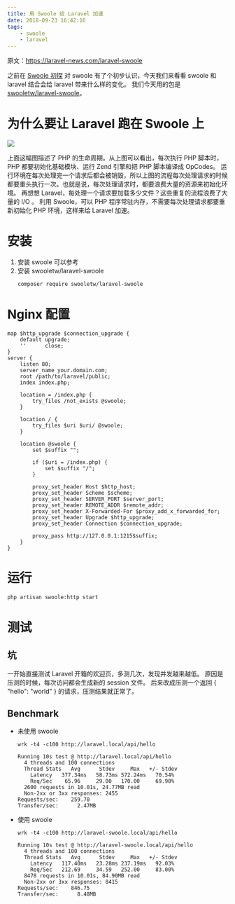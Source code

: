 ```yaml
---
title: 用 Swoole 给 Laravel 加速
date: 2018-09-23 16:42:16
tags:
    - swoole
    - laravel
---
```


原文：https://laravel-news.com/laravel-swoole

之前在 [Swoole 初探](https://lidelin.github.io/2018/08/26/Swoole-%E5%88%9D%E6%8E%A2/) 对 swoole 有了个初步认识，今天我们来看看 swoole 和 laravel 结合会给 laravel 带来什么样的变化。
我们今天用的包是 [swooletw/laravel-swoole](https://github.com/swooletw/laravel-swoole)。

# 为什么要让 Laravel 跑在 Swoole 上

![](Vjtm7I9-1.png)

上面这幅图描述了 PHP 的生命周期。从上图可以看出，每次执行 PHP 脚本时，PHP 都要初始化基础模块、运行 Zend 引擎和把 PHP 脚本编译成 OpCodes。
运行环境在每次处理完一个请求后都会被销毁，所以上图的流程每次处理请求的时候都要重头执行一次。也就是说，每次处理请求时，都要浪费大量的资源来初始化环境。
再想想 Laravel，每处理一个请求要加载多少文件？这些重复的流程浪费了大量的 I/O 。
利用 Swoole，可以 PHP 程序常驻内存，不需要每次处理请求都要重新初始化 PHP 环境，这样来给 Laravel 加速。

# 安装
1. 安装 swoole
    可以参考
2. 安装 swooletw/laravel-swoole
    ```bash
    composer require swooletw/laravel-swoole
    ```

# Nginx 配置
```
map $http_upgrade $connection_upgrade {
    default upgrade;
    ''      close;
}
server {
    listen 80;
    server_name your.domain.com;
    root /path/to/laravel/public;
    index index.php;

    location = /index.php {
        try_files /not_exists @swoole;
    }

    location / {
        try_files $uri $uri/ @swoole;
    }

    location @swoole {
        set $suffix "";

        if ($uri = /index.php) {
            set $suffix "/";
        }

        proxy_set_header Host $http_host;
        proxy_set_header Scheme $scheme;
        proxy_set_header SERVER_PORT $server_port;
        proxy_set_header REMOTE_ADDR $remote_addr;
        proxy_set_header X-Forwarded-For $proxy_add_x_forwarded_for;
        proxy_set_header Upgrade $http_upgrade;
        proxy_set_header Connection $connection_upgrade;

        proxy_pass http://127.0.0.1:1215$suffix;
    }
}
```

# 运行
```bash
php artisan swoole:http start
```

# 测试

## 坑
一开始直接测试 Laravel 开箱的欢迎页，多测几次，发现并发越来越低。
原因是压测的时候，每次访问都会生成新的 session 文件。
后来改成压测一个返回 { "hello": "world" } 的请求，压测结果就正常了。

## Benchmark

- 未使用 swoole 
    ```
    wrk -t4 -c100 http://laravel.local/api/hello

    Running 10s test @ http://laravel.local/api/hello
      4 threads and 100 connections
      Thread Stats   Avg      Stdev     Max   +/- Stdev
        Latency   377.34ms   58.73ms 572.24ms   70.54%
        Req/Sec    65.96     29.00   170.00     69.90%
      2600 requests in 10.01s, 24.77MB read
      Non-2xx or 3xx responses: 2455
    Requests/sec:    259.70
    Transfer/sec:      2.47MB
    ```
    
- 使用 swoole
    ```
    wrk -t4 -c100 http://laravel-swoole.local/api/hello
    
    Running 10s test @ http://laravel-swoole.local/api/hello
      4 threads and 100 connections
      Thread Stats   Avg      Stdev     Max   +/- Stdev
        Latency   117.40ms   23.28ms 237.19ms   92.03%
        Req/Sec   212.69     34.59   252.00     83.00%
      8478 requests in 10.01s, 84.90MB read
      Non-2xx or 3xx responses: 8415
    Requests/sec:    846.75
    Transfer/sec:      8.48MB
    ```



